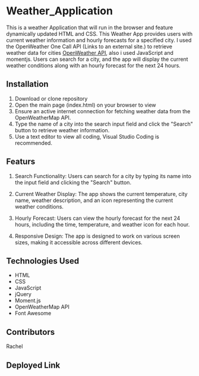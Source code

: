 # Weather_Application
This is a weather Application that will run in the browser and feature dynamically updated HTML and CSS. This Weather App provides users with current weather information and hourly forecasts for a specified city. I used the OpenWeather One Call API (Links to an external site.) to retrieve weather data for cities [OpenWeather API](https://openweathermap.org/api), also i used JavaScript and momentjs.
 Users can search for a city, and the app will display the current weather conditions along with an hourly forecast for the next 24 hours.

## Installation

1. Download or clone repository
2. Open the main page (index.html) on your browser to view
3. Ensure an active internet connection for fetching weather data from the OpenWeatherMap API.
4. Type the name of a city into the search input field and click the "Search" button to retrieve weather information.
5. Use a text editor to view all coding, Visual Studio Coding is recommended.


## Featurs

1. Search Functionality: Users can search for a city by typing its name into the input field and clicking the "Search" button.

2. Current Weather Display: The app shows the current temperature, city name, weather description, and an icon representing the current weather conditions.

3. Hourly Forecast: Users can view the hourly forecast for the next 24 hours, including the time, temperature, and weather icon for each hour.

4. Responsive Design: The app is designed to work on various screen sizes, making it accessible across different devices.
  
## Technologies Used

* HTML
* CSS
* JavaScript
* jQuery
* Moment.js
* OpenWeatherMap API
* Font Awesome 

## Contributors
Rachel 
## Deployed Link
